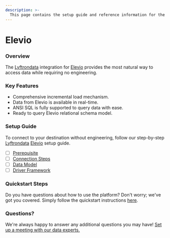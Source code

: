 ```yaml
---
description: >-
  This page contains the setup guide and reference information for the Elevio source connector.
---
```


# Elevio

### Overview

The [Lyftrondata](https://www.lyftrondata.com/) integration for [Elevio](https://www.lyftrondata.com/integration/business-analytics/elevio/) provides the most natural way to access data while requiring no engineering.

### Key Features

* Comprehensive incremental load mechanism.
* Data from Elevio is available in real-time.&#x20;
* ANSI SQL is fully supported to query data with ease.
* Ready to query Elevio relational schema model.

### Setup Guide

To connect to your destination without engineering, follow our step-by-step [Lyftrondata](https://www.lyftrondata.com/)  [Elevio](https://www.lyftrondata.com/integration/business-analytics/elevio/) setup guide.

* [ ] [Prerequisite](prerequisite.md)
* [ ] [Connection Steps](connection-steps.md)
* [ ] [Data Model](data-model/erd.md)
* [ ] [Driver Framework](driver-framework/)

### Quickstart Steps

Do you have questions about how to use the platform? Don't worry; we've got you covered. Simply follow the quickstart instructions [here](../README.md).

### Questions? <a href="#questions" id="questions"></a>

We're always happy to answer any additional questions you may have! [Set up a meeting with our data experts.](https://www.lyftrondata.com/book-a-meeting/)

